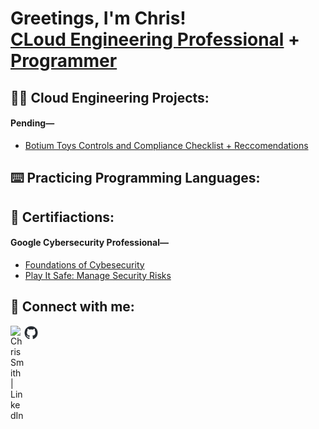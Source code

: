 <h1>Greetings, I'm Chris! <br/><a href="https://www.linkedin.com/in/linksmith/">CLoud Engineering Professional</a> + <a href="https://github.com/igitluv">Programmer</a></h1>

<h2>👨‍💻 Cloud Engineering Projects:</h2>

<body>
        <h4>Pending—</h4>
        <nav>
            <ul>
                <li><a href="Pending.pdf" target="_blank">Botium Toys Controls and Compliance Checklist + Reccomendations</a></li>            
            </ul>
        </nav>
  </body>

<h2>⌨️ Practicing Programming Languages:</h2>

<h2>📃 Certifiactions:</h2>

<body>
        <h4>Google Cybersecurity Professional—</h4>
            <ul>
                <li><a href="https://www.null.com" target="_blank">Foundations of Cybesecurity</a></li>
                <li><a href="https://www.null.com" target="_blank">Play It Safe: Manage Security Risks</a></li>
            </ul>
  </body>
  
<h2> 🤳 Connect with me:</h2>

<a href="https://www.linkedin.com/in/linksmith/"><img align="left" alt="ChrisSmith | LinkedIn" width="22px" src="https://cdn.jsdelivr.net/npm/simple-icons@v3/icons/linkedin.svg" /></a>

<a href="https://igitluv.github.io/igitluv/"><img align="left" alt="ChrisSmith | GitHub" width="22px" src="github-mark.png" /></a>
